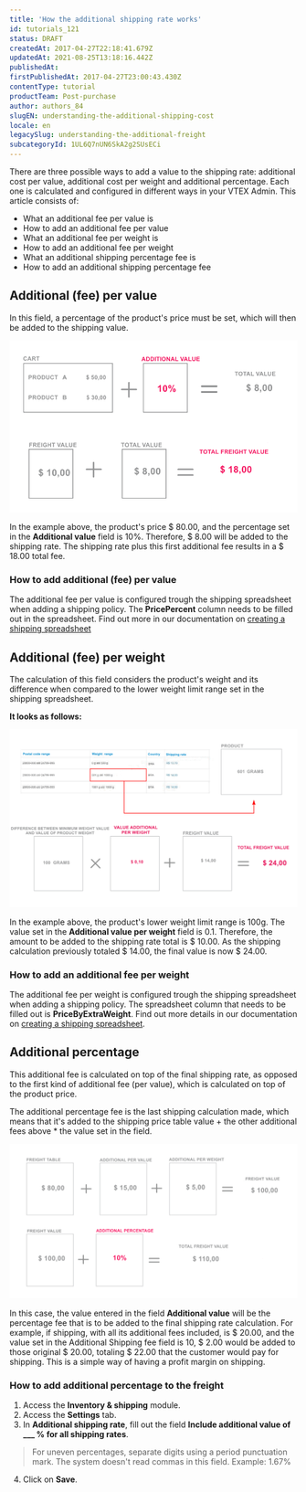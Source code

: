 ```yaml
---
title: 'How the additional shipping rate works'
id: tutorials_121
status: DRAFT
createdAt: 2017-04-27T22:18:41.679Z
updatedAt: 2021-08-25T13:18:16.442Z
publishedAt: 
firstPublishedAt: 2017-04-27T23:00:43.430Z
contentType: tutorial
productTeam: Post-purchase
author: authors_84
slugEN: understanding-the-additional-shipping-cost
locale: en
legacySlug: understanding-the-additional-freight
subcategoryId: 1UL6Q7nUN6SkA2g2SUsECi
---
```


There are three possible ways to add a value to the shipping rate: additional cost per value, additional cost per weight and additional percentage. Each one is calculated and configured in different ways in your VTEX Admin. This article consists of:   

- What an additional fee per value is
- How to add an additional fee per value
- What an additional fee per weight is
- How to add an additional fee per weight
- What an additional shipping percentage fee is
- How to add an additional shipping percentage fee


## Additional (fee) per value

In this field, a percentage of the product's price must be set, which will then be added to the shipping value.

![adicionalfrete1 EN](https://raw.githubusercontent.com/vtexdocs/help-center-content/refs/heads/main/docs/en/tutorials/Shipping/Inventory%20and%20Shipping%20Settings/understanding-the-additional-shipping-cost_1.png)

In the example above, the product's price $ 80.00, and the percentage set in the __Additional value__ field is 10%. Therefore, $ 8.00 will be added to the shipping rate. The shipping rate plus this first additional fee results in a $ 18.00 total fee.

### How to add additional (fee) per value

The additional fee per value is configured trough the shipping spreadsheet when adding a shipping policy. The **PricePercent** column needs to be filled out in the spreadsheet. Find out more in our documentation on [creating a shipping spreadsheet](https://help.vtex.com/tutorial/como-montar-a-planilha-de-frete--tutorials_127?locale=en) 

## Additional (fee) per weight

The calculation of this field considers the product's weight and its difference when compared to the lower weight limit range set in the shipping spreadsheet.

__It looks as follows:__

![adicionalfrete2 EN](https://raw.githubusercontent.com/vtexdocs/help-center-content/refs/heads/main/docs/en/tutorials/Shipping/Inventory%20and%20Shipping%20Settings/understanding-the-additional-shipping-cost_2.png)

In the example above, the product's lower weight limit range is 100g. The value set in the **Additional value per weight** field is 0.1. Therefore, the amount to be added to the shipping rate total is $ 10.00. As the shipping calculation previously totaled $ 14.00, the final value is now $ 24.00.

### How to add an additional fee per weight

The additional fee per weight is configured trough the shipping spreadsheet when adding a shipping policy. The spreadsheet column that needs to be filled out is **PriceByExtraWeight**. Find out more details in our documentation on [creating a shipping spreadsheet](https://help.vtex.com/tutorial/como-montar-a-planilha-de-frete--tutorials_127?locale=en).


## Additional percentage

This additional fee is calculated on top of the final shipping rate, as opposed to the first kind of additional fee (per value), which is calculated on top of the product price.

The additional percentage fee is the last shipping calculation made, which means that it's added to the shipping price table value + the other additional fees above * the value set in the field.

![adicionalfrete3 EN](https://raw.githubusercontent.com/vtexdocs/help-center-content/refs/heads/main/docs/en/tutorials/Shipping/Inventory%20and%20Shipping%20Settings/understanding-the-additional-shipping-cost_3.png)

In this case, the value entered in the field __Additional value__ will be the percentage fee that is to be added to the final shipping rate calculation. For example, if shipping, with all its additional fees included, is $ 20.00, and the value set in the Additional Shipping fee field is 10, $ 2.00 would be added to those original $ 20.00, totaling $ 22.00 that the customer would pay for shipping. This is a simple way of having a profit margin on shipping.

### How to add additional percentage to the freight

 1. Access the **Inventory & shipping** module.  
 2. Access the **Settings** tab.  
 3. In **Additional shipping rate**, fill out the field **Include additional value of ___ % for all shipping rates**.  
 > For uneven percentages, separate digits using a period punctuation mark. The system doesn't read commas in this field. Example: 1.67%  
4. Click on **Save**.  
